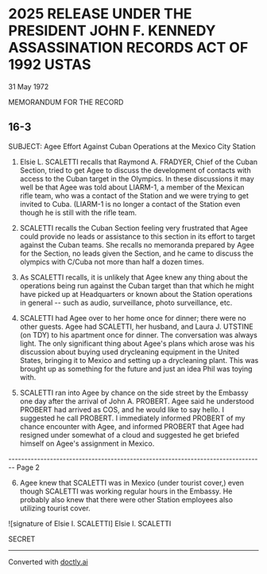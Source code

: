 # 2025 RELEASE UNDER THE PRESIDENT JOHN F. KENNEDY ASSASSINATION RECORDS ACT OF 1992 USTAS

31 May 1972

MEMORANDUM FOR THE RECORD

## 16-3

SUBJECT: Agee Effort Against Cuban Operations at the Mexico City Station

1. Elsie L. SCALETTI recalls that Raymond A. FRADYER, Chief of the Cuban Section, tried to get Agee to discuss the development of contacts with access to the Cuban target in the Olympics. In these discussions it may well be that Agee was told about LIARM-1, a member of the Mexican rifle team, who was a contact of the Station and we were trying to get invited to Cuba.
   (LIARM-1 is no longer a contact of the Station even though he is still with the rifle team.

2. SCALETTI recalls the Cuban Section feeling very frustrated that Agee could provide no leads or assistance to this section in its effort to target against the Cuban teams. She recalls no memoranda prepared by Agee for the Section, no leads given the Section, and he came to discuss the olympics with C/Cuba not more than half a dozen times.

3. As SCALETTI recalls, it is unlikely that Agee knew any thing about the operations being run against the Cuban target than that which he might have picked up at Headquarters or known about the Station operations in general -- such as audio, surveillance, photo surveillance, etc.

4. SCALETTI had Agee over to her home once for dinner; there were no other guests. Agee had SCALETTI, her husband, and Laura J. UTSTINE (on TDY) to his apartment once for dinner. The conversation was always light. The only significant thing about Agee's plans which arose was his discussion about buying used drycleaning equipment in the United States, bringing it to Mexico and setting up a drycleaning plant. This was brought up as something for the future and just an idea Phil was toying with.

5. SCALETTI ran into Agee by chance on the side street by the Embassy one day after the arrival of John A. PROBERT. Agee said he understood PROBERT had arrived as COS, and he would like to say hello. I suggested he call PROBERT. I immediately informed PROBERT of my chance encounter with Agee, and informed PROBERT that Agee had resigned under somewhat of a cloud and suggested he get briefed himself on Agee's assignment in Mexico.


-------------------------------------------------------------------------------- Page 2

6. Agee knew that SCALETTI was in Mexico (under tourist cover,) even though SCALETTI was working regular hours in the Embassy. He probably also knew that there were other Station employees also utilizing tourist cover.

![signature of Elsie I. SCALETTI]
Elsie I. SCALETTI

SECRET


---
Converted with [doctly.ai](https://doctly.ai)
